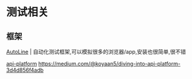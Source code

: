 # 测试相关

##  框架

[AutoLine](https://gitee.com/lym51/AutoLine) |
自动化测试框架,可以模拟很多的浏览器/app,安装也很简单,很不错

[api-platform](https://github.com/api-platform/api-platform)
https://medium.com/@koyaan5/diving-into-api-platform-3d4d856f4adb


